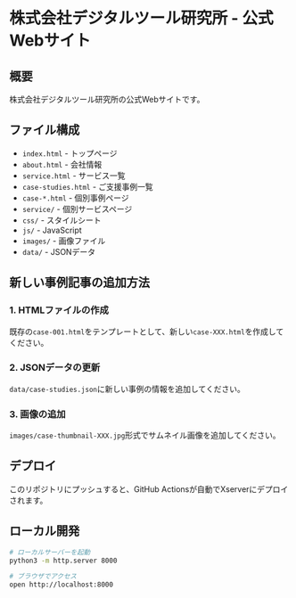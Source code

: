 # 株式会社デジタルツール研究所 - 公式Webサイト

## 概要
株式会社デジタルツール研究所の公式Webサイトです。

## ファイル構成
- `index.html` - トップページ
- `about.html` - 会社情報
- `service.html` - サービス一覧
- `case-studies.html` - ご支援事例一覧
- `case-*.html` - 個別事例ページ
- `service/` - 個別サービスページ
- `css/` - スタイルシート
- `js/` - JavaScript
- `images/` - 画像ファイル
- `data/` - JSONデータ

## 新しい事例記事の追加方法

### 1. HTMLファイルの作成
既存の`case-001.html`をテンプレートとして、新しい`case-XXX.html`を作成してください。

### 2. JSONデータの更新
`data/case-studies.json`に新しい事例の情報を追加してください。

### 3. 画像の追加
`images/case-thumbnail-XXX.jpg`形式でサムネイル画像を追加してください。

## デプロイ
このリポジトリにプッシュすると、GitHub Actionsが自動でXserverにデプロイされます。

## ローカル開発
```bash
# ローカルサーバーを起動
python3 -m http.server 8000

# ブラウザでアクセス
open http://localhost:8000
``` 